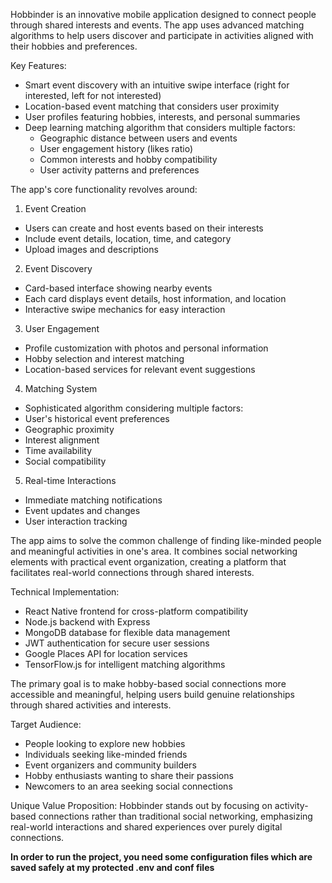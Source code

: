Hobbinder is an innovative mobile application designed to connect people through shared interests and events. The app uses advanced matching algorithms to help users discover and participate in activities aligned with their hobbies and preferences.

Key Features:
- Smart event discovery with an intuitive swipe interface (right for interested, left for not interested)
- Location-based event matching that considers user proximity
- User profiles featuring hobbies, interests, and personal summaries
- Deep learning matching algorithm that considers multiple factors:
    - Geographic distance between users and events
    - User engagement history (likes ratio)
    - Common interests and hobby compatibility
    - User activity patterns and preferences

The app's core functionality revolves around:
1. Event Creation
  - Users can create and host events based on their interests
  - Include event details, location, time, and category
  - Upload images and descriptions

2. Event Discovery
  - Card-based interface showing nearby events
  - Each card displays event details, host information, and location
  - Interactive swipe mechanics for easy interaction

3. User Engagement
  - Profile customization with photos and personal information
  - Hobby selection and interest matching
  - Location-based services for relevant event suggestions

4. Matching System
  - Sophisticated algorithm considering multiple factors:
  - User's historical event preferences
  - Geographic proximity
  - Interest alignment
  - Time availability
  - Social compatibility

5. Real-time Interactions
  - Immediate matching notifications
  - Event updates and changes
  - User interaction tracking

The app aims to solve the common challenge of finding like-minded people and meaningful activities in one's area.
It combines social networking elements with practical event organization, creating a platform that facilitates real-world connections through shared interests.

Technical Implementation:
  - React Native frontend for cross-platform compatibility
  - Node.js backend with Express
  - MongoDB database for flexible data management
  - JWT authentication for secure user sessions
  - Google Places API for location services
  - TensorFlow.js for intelligent matching algorithms

The primary goal is to make hobby-based social connections more accessible and meaningful,
helping users build genuine relationships through shared activities and interests.

Target Audience:
  - People looking to explore new hobbies
  - Individuals seeking like-minded friends
  - Event organizers and community builders
  - Hobby enthusiasts wanting to share their passions
  - Newcomers to an area seeking social connections

Unique Value Proposition:
Hobbinder stands out by focusing on activity-based connections rather than traditional social networking,
emphasizing real-world interactions and shared experiences over purely digital connections.



**In order to run the project, you need some configuration files which are saved safely at my protected .env and conf files**
